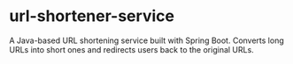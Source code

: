 # url-shortener-service
A Java-based URL shortening service built with Spring Boot. Converts long URLs into short ones and redirects users back to the original URLs.
